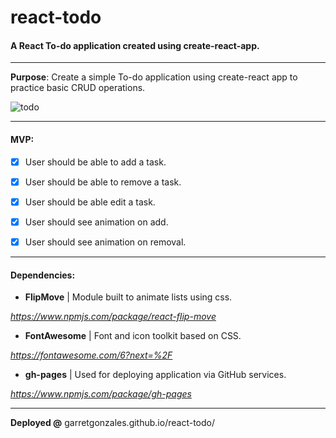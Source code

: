 # react-todo
#### A React To-do application created using create-react-app.

***

**Purpose**:  Create a simple To-do application using create-react app to practice basic CRUD operations.


![todo](https://media.giphy.com/media/TgDN4sXc6Q2oOI9uE8/giphy.gif)

***

#### MVP:

- [x] User should be able to add a task.
- [x] User should be able to remove a task.
- [x] User should be able edit a task.

- [x] User should see animation on add.

- [x] User should see animation on removal.

***

#### Dependencies:

- **FlipMove** | Module built to animate lists using css.

*https://www.npmjs.com/package/react-flip-move*

- **FontAwesome** | Font and icon toolkit based on CSS.

*https://fontawesome.com/6?next=%2F*

- **gh-pages** | Used for deploying application via GitHub services.

*https://www.npmjs.com/package/gh-pages*



***

**Deployed @** garretgonzales.github.io/react-todo/